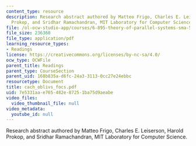 ```yaml
---
content_type: resource
description: Research abstract authored by Matteo Frigo, Charles E. Leiserson, Harold
  Prokop, and Sridhar Ramachandran, MIT Laboratory for Computer Science.
file: /ol-ocw-studio-app/courses/6-895-theory-of-parallel-systems-sma-5509-fall-2003/7e5331aae765482e87251ba75d9aeabe_cach_oblivs_focs.pdf
file_size: 236360
file_type: application/pdf
learning_resource_types:
- Readings
license: https://creativecommons.org/licenses/by-nc-sa/4.0/
ocw_type: OCWFile
parent_title: Readings
parent_type: CourseSection
parent_uid: 168b835a-d6fc-24a3-3113-0cc27e24ebbc
resourcetype: Document
title: cach_oblivs_focs.pdf
uid: 7e5331aa-e765-482e-8725-1ba75d9aeabe
video_files:
  video_thumbnail_file: null
video_metadata:
  youtube_id: null
---
```

Research abstract authored by Matteo Frigo, Charles E. Leiserson, Harold Prokop, and Sridhar Ramachandran, MIT Laboratory for Computer Science.